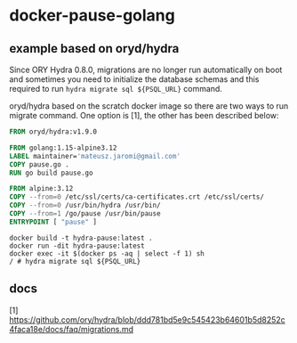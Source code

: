 # docker-pause-golang

## example based on oryd/hydra

Since ORY Hydra 0.8.0, migrations are no longer run automatically on boot and sometimes you need to initialize the database schemas and this required to run `hydra migrate sql ${PSQL_URL}` command.

oryd/hydra based on the scratch docker image so there are two ways to run migrate command. One option is [1], the other has been described below:

```Dockerfile
FROM oryd/hydra:v1.9.0

FROM golang:1.15-alpine3.12
LABEL maintainer='mateusz.jaromi@gmail.com'
COPY pause.go .
RUN go build pause.go

FROM alpine:3.12
COPY --from=0 /etc/ssl/certs/ca-certificates.crt /etc/ssl/certs/
COPY --from=0 /usr/bin/hydra /usr/bin/
COPY --from=1 /go/pause /usr/bin/pause
ENTRYPOINT [ "pause" ]
```

```shell
docker build -t hydra-pause:latest .
docker run -dit hydra-pause:latest
docker exec -it $(docker ps -aq | select -f 1) sh
/ # hydra migrate sql ${PSQL_URL}
```

## docs
[1] https://github.com/ory/hydra/blob/ddd781bd5e9c545423b64601b5d8252c4faca18e/docs/faq/migrations.md
